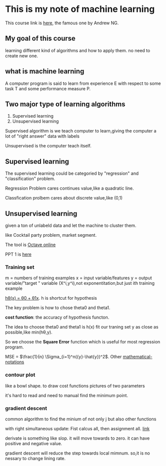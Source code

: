 # This is my note of machine learning 

This course link is [here](https://www.coursera.org/learn/machine-learning/home/week), the famous one by Andrew NG.

## My goal of this course

learning different kind of algorithms and how to apply them. no need to create new one.


## what is machine learning

A computer program is said to  learn from experience E with respect to some task T and some performance measure P.

## Two major type of learning algorithms

1. Supervised learning
2. Unsupervised learning


Supervised algorithm is we teach computer to learn,giving the computer a lot of "right answer" data with labels

Unsupervised is the computer teach itself.

## Supervised learning

The supervised learning could be categoried by "regression" and "classification" problem.

Regression Problem cares continues value,like a quadratic line.

Classfication prolbem cares about discrete value,like (0,1)


## Unsupervised learning

given a ton of unlabeld data and let the machine to cluster them.

like Cocktail party problem, market segment.

The tool is [Octave online](https://octave-online.net/)

PPT 1 is [here](https://d3c33hcgiwev3.cloudfront.net/_974fa7509d583eabb592839f9716fe25_Lecture1.pdf?Expires=1654992000&Signature=MtZjP2el3YKyvuHTcSdgdfU1pyD-KN-1Jcn8g-AXNMdSxQCYAbRuDeTrUO84n0LstKzq~uKMaC176elgwn4wupPCM4pdXX7lWS~PVtyGofwKPINyD431J90ld9k80fnkZdgSW2dUK6Rj4PSZI2FKZXWBaq62690xiisb7MJzkWg_&Key-Pair-Id=APKAJLTNE6QMUY6HBC5A)

### Training set
m = numbers of training examples
x = input variable/features
y = output variable/"target " variable
(X^i,y^i),not exponentitation,but just  ith training example

[hθ(x) = θ0 + θ1x](https://www.holehouse.org/mlclass/04_Linear_Regression_with_multiple_variables.html). h is shortcut for hypothesis

The key problem is how to chose theta0 and theta1.

**cost function**: the accuracy of hypothesis functon.

The idea to choose theta0 and theta1 is h(x) fit our traning set y as close as possible,like min(hθ,y).

So we choose the **Square Error** function which is useful for most regression program.



MSE = $\frac{1}{n} \Sigma_{i=1}^n({y}-\hat{y})^2$. Other [mathematical-notations](https://krish9a.medium.com/mathematical-notations-for-machine-learning-markdown-5feb99e8d412)

### contour plot

like a bowl shape. to draw cost functions pictures of two parameters

it's hard to read and need to manual find the minimum point.

### gradient descent

common algorithm to find the minium of not only j but also other functions

with right simultaneous update: Fist calcus all, then assignment all. [link](https://www.coursera.org/learn/machine-learning/supplement/2GnUg/gradient-descent)

derivate is something like slop. it will move towards to zero. it can have positive and negative value.

gradient descent will reduce the step towards local mimnum. so,it is no nessary to change lining rate.








